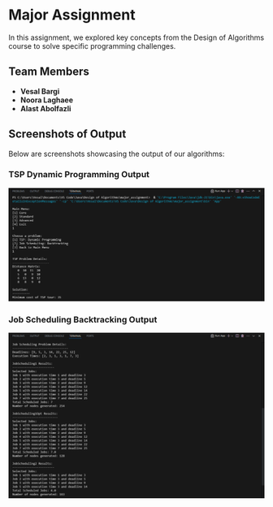 # Major Assignment
In this assignment, we explored key concepts from the Design of Algorithms course to solve specific programming challenges.

## Team Members
- **Vesal Bargi**
- **Noora Laghaee**
- **Alast Abolfazli**

## Screenshots of Output
Below are screenshots showcasing the output of our algorithms:

### TSP Dynamic Programming Output
![TSPDP](TSPDP.png)

### Job Scheduling Backtracking Output
![JSBT](JSBT.png)